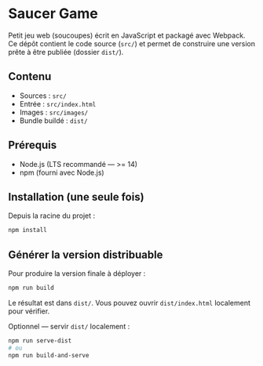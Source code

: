 # Saucer Game

Petit jeu web (soucoupes) écrit en JavaScript et packagé avec Webpack. Ce dépôt contient le code source (`src/`) et permet de construire une version prête à être publiée (dossier `dist/`).

## Contenu
- Sources : `src/`
- Entrée : `src/index.html`
- Images : `src/images/`
- Bundle buildé : `dist/`

## Prérequis
- Node.js (LTS recommandé — >= 14)
- npm (fourni avec Node.js)

## Installation (une seule fois)
Depuis la racine du projet :

```bash
npm install
```

## Générer la version distribuable
Pour produire la version finale à déployer :

```bash
npm run build
```

Le résultat est dans `dist/`. Vous pouvez ouvrir `dist/index.html` localement pour vérifier.

Optionnel — servir `dist/` localement :

```bash
npm run serve-dist
# ou
npm run build-and-serve
```
